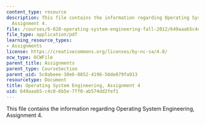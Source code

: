 ```yaml
---
content_type: resource
description: This file contains the information regarding Operating System Engineering,
  Assignment 4.
file: /courses/6-828-operating-system-engineering-fall-2012/649aaab5c4c06b5e7ff0ab574dd2fef1_MIT6_828F12_assignment4.pdf
file_type: application/pdf
learning_resource_types:
- Assignments
license: https://creativecommons.org/licenses/by-nc-sa/4.0/
ocw_type: OCWFile
parent_title: Assignments
parent_type: CourseSection
parent_uid: 5c0abeee-30e6-0852-4196-56de079fa913
resourcetype: Document
title: Operating System Engineering, Assignment 4
uid: 649aaab5-c4c0-6b5e-7ff0-ab574dd2fef1
---
```

This file contains the information regarding Operating System Engineering, Assignment 4.